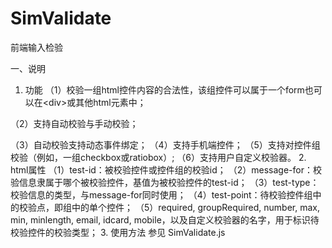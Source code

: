 # SimValidate
前端输入检验
 
一、说明
 1. 功能
 （1）校验一组html控件内容的合法性，该组控件可以属于一个form也可以在\<div\>或其他html元素中；

 （2）支持自动校验与手动校验；
 
 （3）自动校验支持动态事件绑定；
 （4）支持手机端控件；
 （5）支持对控件组校验（例如，一组checkbox或ratiobox）;
 （6）支持用户自定义校验器。
 2. html属性
 （1）test-id：被校验控件或控件组的校验id；
 （2）message-for：校验信息隶属于哪个被校验控件，基值为被校验控件的test-id；
 （3）test-type：校验信息的类型，与message-for同时使用；
 （4）test-point：待校验控件组中的校验点，即组中的单个控件；
 （5）required, groupRequired, number, max, min, minlength, email, idcard, mobile，以及自定义校验器的名字，用于标识待校验控件的校验类型；
 3. 使用方法
	参见 SimValidate.js
